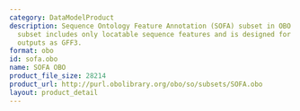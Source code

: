 ```yaml
---
category: DataModelProduct
description: Sequence Ontology Feature Annotation (SOFA) subset in OBO format. This
  subset includes only locatable sequence features and is designed for use in such
  outputs as GFF3.
format: obo
id: sofa.obo
name: SOFA OBO
product_file_size: 28214
product_url: http://purl.obolibrary.org/obo/so/subsets/SOFA.obo
layout: product_detail
---
```

